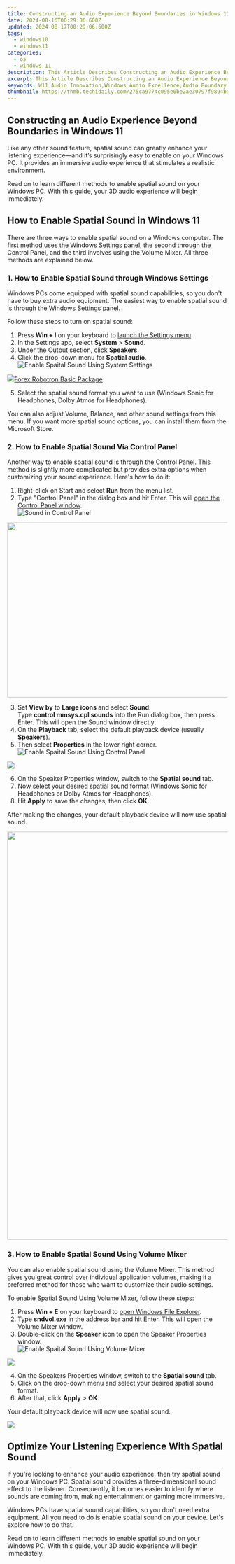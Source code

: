```yaml
---
title: Constructing an Audio Experience Beyond Boundaries in Windows 11
date: 2024-08-16T00:29:06.600Z
updated: 2024-08-17T00:29:06.600Z
tags:
  - windows10
  - windows11
categories:
  - os
  - windows 11
description: This Article Describes Constructing an Audio Experience Beyond Boundaries in Windows 11
excerpt: This Article Describes Constructing an Audio Experience Beyond Boundaries in Windows 11
keywords: W11 Audio Innovation,Windows Audio Excellence,Audio Boundary Breaking,High-End Window Sound,Advanced Audio Windows,Expanding Windows Audioscape,Next-Gen Windows Audio
thumbnail: https://thmb.techidaily.com/275ca9774c095e0be2ae30797f9894bae65deae9ea5691cd95cdc33842a228b1.jpg
---
```


## Constructing an Audio Experience Beyond Boundaries in Windows 11

 Like any other sound feature, spatial sound can greatly enhance your listening experience—and it’s surprisingly easy to enable on your Windows PC. It provides an immersive audio experience that stimulates a realistic environment.

 Read on to learn different methods to enable spatial sound on your Windows PC. With this guide, your 3D audio experience will begin immediately.

## How to Enable Spatial Sound in Windows 11

 There are three ways to enable spatial sound on a Windows computer. The first method uses the Windows Settings panel, the second through the Control Panel, and the third involves using the Volume Mixer. All three methods are explained below.

### 1\. How to Enable Spatial Sound through Windows Settings

 Windows PCs come equipped with spatial sound capabilities, so you don't have to buy extra audio equipment. The easiest way to enable spatial sound is through the Windows Settings panel.

 Follow these steps to turn on spatial sound:

1. Press **Win + I** on your keyboard to [launch the Settings menu](https://www.makeuseof.com/windows-ways-to-open-system-settings/).
2. In the Settings app, select **System** \> **Sound**.
3. Under the Output section, click **Speakers**.
4. Click the drop-down menu for **Spatial audio**.  
![Enable Spaital Sound Using System Settings](https://static1.makeuseofimages.com/wordpress/wp-content/uploads/2023/05/enable-spaital-sound-using-system-settings.jpg)
<!-- affiliate ads begin -->
<a href="https://secure.2checkout.com/order/checkout.php?PRODS=4726960&QTY=1&AFFILIATE=108875&CART=1"><img src="https://secure.avangate.com/images/merchant/5f4f7141b65a730b4efb0e0d51f63e94/products/forexrobotronbox.gif" border="0">Forex Robotron Basic Package</a>
<!-- affiliate ads end -->
5. Select the spatial sound format you want to use (Windows Sonic for Headphones, Dolby Atmos for Headphones).

 You can also adjust Volume, Balance, and other sound settings from this menu. If you want more spatial sound options, you can install them from the Microsoft Store.

### 2\. How to Enable Spatial Sound Via Control Panel

 Another way to enable spatial sound is through the Control Panel. This method is slightly more complicated but provides extra options when customizing your sound experience. Here's how to do it:

1. Right-click on Start and select **Run** from the menu list.
2. Type "Control Panel" in the dialog box and hit Enter. This will [open the Control Panel window](https://www.makeuseof.com/windows-11-open-control-panel/).  
![Sound in Control Panel](https://static1.makeuseofimages.com/wordpress/wp-content/uploads/2023/05/sound-in-control-panel.jpg)
<!-- affiliate ads begin -->
<a href="https://aidotcom.pxf.io/c/5597632/2086436/19576" target="_top" id="2086436"><img src="//a.impactradius-go.com/display-ad/19576-2086436" border="0" alt="" width="1500" height="400"/></a><img height="0" width="0" src="https://imp.pxf.io/i/5597632/2086436/19576" style="position:absolute;visibility:hidden;" border="0" />
<!-- affiliate ads end -->
3. Set **View by** to **Large icons** and select **Sound**.  
 Type **control mmsys.cpl sounds** into the Run dialog box, then press Enter. This will open the Sound window directly.
4. On the **Playback** tab, select the default playback device (usually **Speakers**).
5. Then select **Properties** in the lower right corner.  
![Enable Spaital Sound Using Control Panel](https://static1.makeuseofimages.com/wordpress/wp-content/uploads/2023/05/enable-spaital-sound-using-control-panel.jpg)
<!-- affiliate ads begin -->
<a href="https://store.nero.com/order/checkout.php?PRODS=42570605&QTY=1&AFFILIATE=108875&CART=1"><img src="http://cdnwww.nero.com/nero-com-wAssets/img/banners/2023/usbXcopy/Nero_USB_x_copy_Screen_2.png" border="0"></a>
<!-- affiliate ads end -->
6. On the Speaker Properties window, switch to the **Spatial sound** tab.
7. Now select your desired spatial sound format (Windows Sonic for Headphones or Dolby Atmos for Headphones).
8. Hit **Apply** to save the changes, then click **OK**.

 After making the changes, your default playback device will now use spatial sound.

<!-- affiliate ads begin -->
<a href="https://ancheer.sjv.io/c/5597632/1657301/17326" target="_top" id="1657301"><img src="//a.impactradius-go.com/display-ad/17326-1657301" border="0" alt="" width="1920" height="933"/></a><img height="0" width="0" src="https://imp.pxf.io/i/5597632/1657301/17326" style="position:absolute;visibility:hidden;" border="0" />
<!-- affiliate ads end -->
### 3\. How to Enable Spatial Sound Using Volume Mixer

 You can also enable spatial sound using the Volume Mixer. This method gives you great control over individual application volumes, making it a preferred method for those who want to customize their audio settings.

 To enable Spatial Sound Using Volume Mixer, follow these steps:

1. Press **Win + E** on your keyboard to [open Windows File Explorer](https://www.makeuseof.com/windows-open-file-explorer/).
2. Type **sndvol.exe** in the address bar and hit Enter. This will open the Volume Mixer window.
3. Double-click on the **Speaker** icon to open the Speaker Properties window.  
![Enable Spaital Sound Using Volume Mixer](https://static1.makeuseofimages.com/wordpress/wp-content/uploads/2023/05/enable-spaital-sound-using-volume-mixer.jpg)
<!-- affiliate ads begin -->
<a href="https://store.iobit.com/order/checkout.php?PRODS=4596923&QTY=1&AFFILIATE=108875&CART=1"><img src="https://secure.avangate.com/images/merchant/184260348236f9554fe9375772ff966e/ascscan_468X60.png" border="0"></a>
<!-- affiliate ads end -->
4. On the Speakers Properties window, switch to the **Spatial sound** tab.
5. Click on the drop-down menu and select your desired spatial sound format.
6. After that, click **Apply** \> **OK**.

 Your default playback device will now use spatial sound.

<!-- affiliate ads begin -->
<a href="https://secure.2checkout.com/order/checkout.php?PRODS=4620780&QTY=1&AFFILIATE=108875&CART=1"><img src="https://secure.avangate.com/images/merchant/07dd4d5a72f5740ef0f035f201951476/728__90banner.jpg" border="0"></a>
<!-- affiliate ads end -->
## Optimize Your Listening Experience With Spatial Sound

 If you're looking to enhance your audio experience, then try spatial sound on your Windows PC. Spatial sound provides a three-dimensional sound effect to the listener. Consequently, it becomes easier to identify where sounds are coming from, making entertainment or gaming more immersive.

 Windows PCs have spatial sound capabilities, so you don't need extra equipment. All you need to do is enable spatial sound on your device. Let's explore how to do that.

 Read on to learn different methods to enable spatial sound on your Windows PC. With this guide, your 3D audio experience will begin immediately.



<ins class="adsbygoogle"
      style="display:block"
      data-ad-client="ca-pub-7571918770474297"
      data-ad-slot="8358498916"
      data-ad-format="auto"
      data-full-width-responsive="true"></ins>



